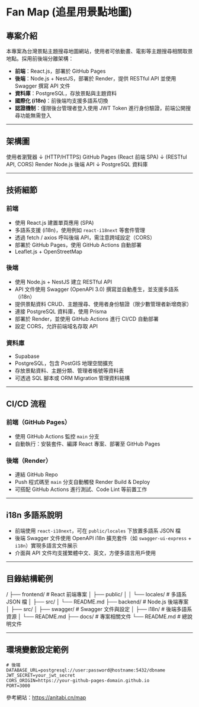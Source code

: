 # Fan Map (追星用景點地圖)

## 專案介紹

本專案為台灣景點主題搜尋地圖網站，使用者可依動畫、電影等主題搜尋相關取景地點。採用前後端分離架構：

- **前端**：React.js，部署於 GitHub Pages
- **後端**：Node.js + NestJS，部署於 Render，提供 RESTful API 並使用 Swagger 撰寫 API 文件
- **資料庫**：PostgreSQL，存放景點與主題資料
- **國際化 (i18n)**：前後端均支援多語系切換
- **認證機制**：僅限後台管理者登入使用 JWT Token 進行身份驗證，前端公開搜尋功能無需登入

---

## 架構圖

使用者瀏覽器
↓ (HTTP/HTTPS)
GitHub Pages (React 前端 SPA)
↓ (RESTful API, CORS)
Render Node.js 後端 API
↓
PostgreSQL 資料庫

---

## 技術細節

### 前端

- 使用 React.js 建置單頁應用 (SPA)
- 多語系支援 (i18n)，使用例如 `react-i18next` 等套件管理
- 透過 fetch / axios 呼叫後端 API，需注意跨域設定（CORS）
- 部署於 GitHub Pages，使用 GitHub Actions 自動部署
- Leaflet.js + OpenStreetMap

### 後端

- 使用 Node.js + NestJS 建立 RESTful API
- API 文件使用 Swagger (OpenAPI 3.0) 撰寫並自動產生，並支援多語系（i18n）
- 提供景點資料 CRUD、主題搜尋、使用者身份驗證（限少數管理者新增商家）
- 連接 PostgreSQL 資料庫，使用 Prisma
- 部署於 Render，並使用 GitHub Actions 進行 CI/CD 自動部署
- 設定 CORS，允許前端域名存取 API

### 資料庫

- Supabase
- PostgreSQL，包含 PostGIS 地理空間擴充
- 存放景點資料、主題分類、管理者帳號等資料表
- 可透過 SQL 腳本或 ORM Migration 管理資料結構

---

## CI/CD 流程

### 前端（GitHub Pages）

- 使用 GitHub Actions 監控 `main` 分支
- 自動執行：安裝套件、編譯 React 專案、部署至 GitHub Pages

### 後端（Render）

- 連結 GitHub Repo
- Push 程式碼至 `main` 分支自動觸發 Render Build & Deploy
- 可搭配 GitHub Actions 進行測試、Code Lint 等前置工作

---

## i18n 多語系說明

- 前端使用 `react-i18next`，可在 `public/locales` 下放置多語系 JSON 檔
- 後端 Swagger 文件使用 OpenAPI i18n 擴充套件（如 `swagger-ui-express` + `i18n`）實現多語言文件展示
- 介面與 API 文件均支援繁體中文、英文，方便多語言用戶使用

---

## 目錄結構範例

/
├── frontend/ # React 前端專案
│ ├── public/
│ │ └── locales/ # 多語系 JSON 檔
│ ├── src/
│ └── README.md
├── backend/ # Node.js 後端專案
│ ├── src/
│ ├── swagger/ # Swagger 文件與設定
│ ├── i18n/ # 後端多語系資源
│ └── README.md
├── docs/ # 專案相關文件
└── README.md # 總說明文件

---

## 環境變數設定範例

```env
# 後端
DATABASE_URL=postgresql://user:password@hostname:5432/dbname
JWT_SECRET=your_jwt_secret
CORS_ORIGIN=https://your-github-pages-domain.github.io
PORT=3000
```

參考網站：https://anitabi.cn/map
